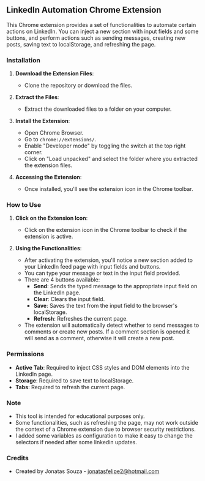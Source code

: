 ## LinkedIn Automation Chrome Extension

This Chrome extension provides a set of functionalities to automate certain actions on LinkedIn. You can inject a new section with input fields and some buttons, and perform actions such as sending messages, creating new posts, saving text to localStorage, and refreshing the page.

### Installation

1. **Download the Extension Files**:

   - Clone the repository or download the files.

2. **Extract the Files**:

   - Extract the downloaded files to a folder on your computer.

3. **Install the Extension**:

   - Open Chrome Browser.
   - Go to `chrome://extensions/`.
   - Enable "Developer mode" by toggling the switch at the top right corner.
   - Click on "Load unpacked" and select the folder where you extracted the extension files.

4. **Accessing the Extension**:
   - Once installed, you'll see the extension icon in the Chrome toolbar.

### How to Use

1. **Click on the Extension Icon**:

   - Click on the extension icon in the Chrome toolbar to check if the extension is active.

2. **Using the Functionalities**:
   - After activating the extension, you'll notice a new section added to your LinkedIn feed page with input fields and buttons.
   - You can type your message or text in the input field provided.
   - There are 4 buttons available:
     - **Send**: Sends the typed message to the appropriate input field on the LinkedIn page.
     - **Clear**: Clears the input field.
     - **Save**: Saves the text from the input field to the browser's localStorage.
     - **Refresh**: Refreshes the current page.
   - The extension will automatically detect whether to send messages to comments or create new posts. If a comment section is opened it will send as a comment, otherwise it will create a new post.

### Permissions

- **Active Tab**: Required to inject CSS styles and DOM elements into the LinkedIn page.
- **Storage**: Required to save text to localStorage.
- **Tabs**: Required to refresh the current page.

### Note

- This tool is intended for educational purposes only.
- Some functionalities, such as refreshing the page, may not work outside the context of a Chrome extension due to browser security restrictions.
- I added some variables as configuration to make it easy to change the selectors if needed after some linkedin updates.

### Credits

- Created by Jonatas Souza - jonatasfelipe2@hotmail.com
